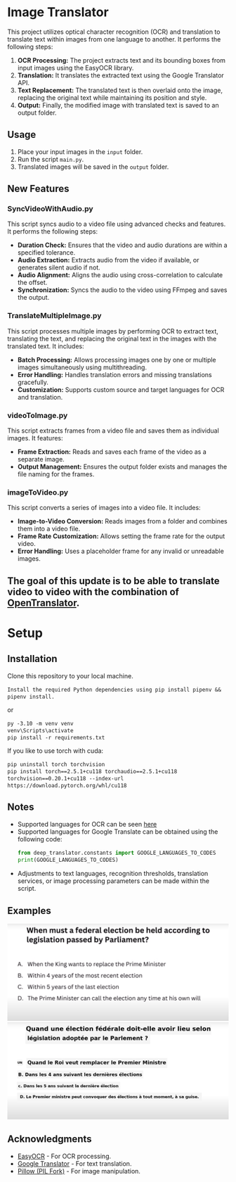 # Image Translator

This project utilizes optical character recognition (OCR) and translation to translate text within images from one language to another. It performs the following steps:

1. **OCR Processing:** The project extracts text and its bounding boxes from input images using the EasyOCR library.
2. **Translation:** It translates the extracted text using the Google Translator API.
3. **Text Replacement:** The translated text is then overlaid onto the image, replacing the original text while maintaining its position and style.
4. **Output:** Finally, the modified image with translated text is saved to an output folder.


## Usage

1. Place your input images in the `input` folder.
2. Run the script `main.py`.
3. Translated images will be saved in the `output` folder.

## New Features

### SyncVideoWithAudio.py
This script syncs audio to a video file using advanced checks and features. It performs the following steps:
- **Duration Check:** Ensures that the video and audio durations are within a specified tolerance.
- **Audio Extraction:** Extracts audio from the video if available, or generates silent audio if not.
- **Audio Alignment:** Aligns the audio using cross-correlation to calculate the offset.
- **Synchronization:** Syncs the audio to the video using FFmpeg and saves the output.

### TranslateMultipleImage.py
This script processes multiple images by performing OCR to extract text, translating the text, and replacing the original text in the images with the translated text. It includes:
- **Batch Processing:** Allows processing images one by one or multiple images simultaneously using multithreading.
- **Error Handling:** Handles translation errors and missing translations gracefully.
- **Customization:** Supports custom source and target languages for OCR and translation.

### videoToImage.py
This script extracts frames from a video file and saves them as individual images. It features:
- **Frame Extraction:** Reads and saves each frame of the video as a separate image.
- **Output Management:** Ensures the output folder exists and manages the file naming for the frames.

### imageToVideo.py
This script converts a series of images into a video file. It includes:
- **Image-to-Video Conversion:** Reads images from a folder and combines them into a video file.
- **Frame Rate Customization:** Allows setting the frame rate for the output video.
- **Error Handling:** Uses a placeholder frame for any invalid or unreadable images.

## The goal of this update is to be able to translate video to video with the combination of [OpenTranslator](https://github.com/overcrash66/OpenTranslator).

# Setup

## Installation

Clone this repository to your local machine.

```
Install the required Python dependencies using pip install pipenv && pipenv install.
```

or

```
py -3.10 -m venv venv
venv\Scripts\activate
pip install -r requirements.txt
```

If you like to use torch with cuda:

```
pip uninstall torch torchvision
pip install torch==2.5.1+cu118 torchaudio==2.5.1+cu118 torchvision==0.20.1+cu118 --index-url https://download.pytorch.org/whl/cu118
```

## Notes

-   Supported languages for OCR can be seen [here](https://www.jaided.ai/easyocr/)
-   Supported languages for Google Translate can be obtained using the following code:
    ```python
    from deep_translator.constants import GOOGLE_LANGUAGES_TO_CODES
    print(GOOGLE_LANGUAGES_TO_CODES)
    ```
-   Adjustments to text languages, recognition thresholds, translation services, or image processing parameters can be made within the script.

## Examples

![image-1](./input/Untitled.png)
![image-1-translated](output/Untitled-translated.png)

## Acknowledgments

-   [EasyOCR](https://github.com/JaidedAI/EasyOCR) - For OCR processing.
-   [Google Translator](https://pypi.org/project/deep-translator/) - For text translation.
-   [Pillow (PIL Fork)](https://python-pillow.org/) - For image manipulation.